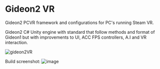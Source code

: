# Gideon2 VR
Gideon2 PCVR framework and configurations for PC's running Steam VR.

Gideon2 C# Unity engine with standard that follow methods and format of Gideon1 but with improvements to UI, ACC FPS controllers, A.I and VR interaction.

![gideon2VR](https://github.com/AlienCyberCoat/Gideon2-VR/assets/77039180/f7c2100d-b587-4b1b-b9e9-353efe662b22)

Build screenshot:
![image](https://github.com/user-attachments/assets/99857ec1-f429-43d2-afad-2bd2ccc71994)


